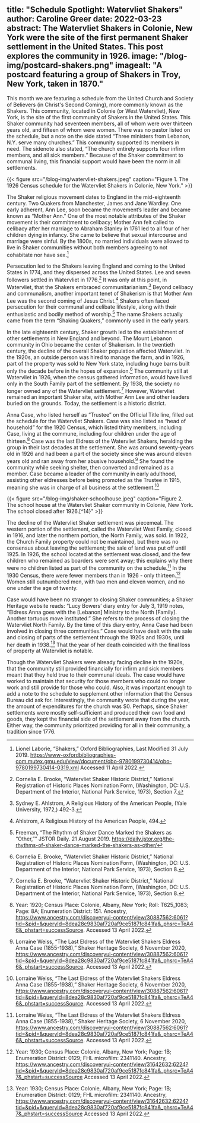 title: "Schedule Spotlight: Watervliet Shakers"
author: Caroline Greer
date: 2022-03-23
abstract:  The Watervliet Shakers in Colonie, New York were the site of the first permanent Shaker settlement in the United States. This post explores the community in 1926.
image: "/blog-img/postcard-shakers.png"
imagealt: "A postcard featuring a group of Shakers in Troy, New York, taken in 1870." 
---

This month we are featuring a schedule from the United Church and Society of Believers (in Christ's Second Coming), more commonly known as the Shakers. This community, located in Colonie (or West Watervliet), New York, is the site of the first community of Shakers in the United States. This Shaker community had seventeen members, all of whom were over thirteen years old, and fifteen of whom were women. There was no pastor listed on the schedule, but a note on the side stated “Three ministers from Lebanon, N.Y. serve many churches.” This community supported its members in need. The sidenote also stated, “The church entirely supports four infirm members, and all sick members.” Because of the Shaker commitment to communal living, this financial support would have been the norm in all settlements.

{{< figure src="/blog-img/watervliet-shakers.jpeg" caption="Figure 1. The 1926 Census schedule for the Watervliet Shakers in Colonie, New York." >}}

The Shaker religious movement dates to England in the mid-eighteenth century. Two Quakers from Manchester, James and Jane Wardley. One early adherent, Ann Lee, soon became the movement’s leader and became known as “Mother Ann.” One of the most notable attributes of the Shaker movement is their commitment to celibacy; Mother Ann felt called to celibacy after her marriage to Abraham Stanley in 1761 led to all four of her children dying in infancy. She came to believe that sexual intercourse and marriage were sinful. By the 1800s, no married individuals were allowed to live in Shaker communities without both members agreeing to not cohabitate nor have sex.[^1]

Persecution led to the Shakers leaving England and coming to the United States in 1774, and they dispersed across the United States. Lee and seven followers settled in Watervliet in 1776.[^2] It was only at this point, in Watervliet, that the Shakers embraced communitarianism.[^3] Beyond celibacy and communalism, another important tenet of Shakerism is that Mother Ann Lee was the second coming of Jesus Christ.[^4] Shakers often faced persecution for their communal and celibate lifestyle, along with their enthusiastic and bodily method of worship.[^5] The name Shakers actually came from the term “Shaking Quakers,” commonly used in the early years. 

In the late eighteenth century, Shaker growth led to the establishment of other settlements in New England and beyond. The Mount Lebanon community in Ohio became the center of Shakerism. In the twentieth century, the decline of the overall Shaker population affected Watervliet. In the 1920s, an outside person was hired to manage the farm, and in 1926, part of the property was sold to New York state, including huge barns built only the decade before in the hopes of expansion.[^6] The community still at Watervliet in 1926, when the census gathered information, would have lived only in the South Family part of the settlement. By 1938, the society no longer owned any of the Watervliet settlement.[^7] However, Watervliet remained an important Shaker site, with Mother Ann Lee and other leaders buried on the grounds. Today, the settlement is a historic district.

Anna Case, who listed herself as “Trustee” on the Official Title line, filled out the schedule for the Watervliet Shakers. Case was also listed as “head of household” for the 1920 Census, which listed thirty members, including Case, living at the commune, including four children under the age of thirteen.[^8] Case was the last Eldress of the Watervliet Shakers, heralding the group in their last decades at the settlement. She was around seventy-years old in 1926 and had been a part of the society since she was around eleven years old and ran away from her abusive household.[^9] She found the community while seeking shelter, then converted and remained as a member. Case became a leader of the community in early adulthood, assisting other eldresses before being promoted as the Trustee in 1915, meaning she was in charge of all business at the settlement.[^10]

{{< figure src="/blog-img/shaker-schoolhouse.jpeg" caption="Figure 2. The school house at the Watervliet Shaker community in Colonie, New York. The school closed after 1926.[^14}" >}}

The decline of the Watervliet Shaker settlement was piecemeal. The western portion of the settlement, called the Watervliet West Family, closed in 1916, and later the northern portion, the North Family, was sold. In 1922, the Church Family property could not be maintained, but there was no consensus about leaving the settlement; the sale of land was put off until 1925. In 1926, the school located at the settlement was closed, and the few children who remained as boarders were sent away; this explains why there were no children listed as part of the community on the schedule.[^11] In the 1930 Census, there were fewer members than in 1926 - only thirteen.[^12] Women still outnumbered men, with two men and eleven women, and no one under the age of twenty.

Case would have been no stranger to closing Shaker communities; a Shaker Heritage website reads: “Lucy Bowers’ diary entry for July 3, 1919 notes, “Eldress Anna goes with the [Lebanon] Ministry to the North [Family]. Another tortuous move instituted.” She refers to the process of closing the Watervliet North Family. By the time of this diary entry, Anna Case had been involved in closing three communities.” Case would have dealt with the sale and closing of parts of the settlement through the 1920s and 1930s, until her death in 1938.[^13] That the year of her death coincided with the final loss of property at Watervliet is notable.  

Though the Watervliet Shakers were already facing decline in the 1920s, that the community still provided financially for infirm and sick members meant that they held true to their communal ideals. The case would have worked to maintain that security for those members who could no longer work and still provide for those who could. Also, it was important enough to add a note to the schedule to supplement other information that the Census Bureau did ask for. Interestingly, the community wrote that during the year, the amount of expenditures for the church was $0. Perhaps, since Shaker settlements were mostly self-sufficient and produced their own food and goods, they kept the financial side of the settlement away from the church. Either way, the community prioritized providing for all in their community, a tradition since 1776. 

[^1]: Lionel Laborie, “Shakers,” Oxford Bibliographies, Last Modified 31 July 2019. https://www-oxfordbibliographies-com.mutex.gmu.edu/view/document/obo-9780199730414/obo-9780199730414-0319.xml Accessed 11 April 2022. 
[^2]: Cornelia E. Brooke, “Watervliet Shaker Historic District,” National Registration of Historic Places Nomination Form, (Washington, DC: U.S. Department of the Interior, National Park Service, 1973), Section 7.  
[^3]:Sydney E. Ahlstrom, A Religious History of the American People, (Yale University, 1972,) 492-3.
[^4]: Ahlstrom, A Religious History of the American People, 494. 
[^5]: Freeman, “The Rhythm of Shaker Dance Marked the Shakers as “Other,”” JSTOR Daily. 21 August 2019. https://daily.jstor.org/the-rhythms-of-shaker-dance-marked-the-shakers-as-other/ 
[^6]: Cornelia E. Brooke, “Watervliet Shaker Historic District,” National Registration of Historic Places Nomination Form, (Washington, DC: U.S. Department of the Interior, National Park Service, 1973), Section 8. 
[^7]: Cornelia E. Brooke, “Watervliet Shaker Historic District,” National Registration of Historic Places Nomination Form, (Washington, DC: U.S. Department of the Interior, National Park Service, 1973), Section 8. 
[^8]:  Year: 1920; Census Place: Colonie, Albany, New York; Roll: T625_1083; Page: 8A; Enumeration District: 151. Ancestry, https://www.ancestry.com/discoveryui-content/view/30887562:6061?tid=&pid=&queryId=8dea28c9830af720af9ce5187fc841fa&_phsrc=TeA46&_phstart=successSource. Accessed 13 April 2022. 
[^9]:  Lorraine Weiss, “The Last Eldress of the Watervliet Shakers Eldress Anna Case (1855-1938),” Shaker Heritage Society, 6 November 2020, https://www.ancestry.com/discoveryui-content/view/30887562:6061?tid=&pid=&queryId=8dea28c9830af720af9ce5187fc841fa&_phsrc=TeA46&_phstart=successSource. Accessed 13 April 2022.
[^10]:  Lorraine Weiss, “The Last Eldress of the Watervliet Shakers Eldress Anna Case (1855-1938),” Shaker Heritage Society, 6 November 2020, https://www.ancestry.com/discoveryui-content/view/30887562:6061?tid=&pid=&queryId=8dea28c9830af720af9ce5187fc841fa&_phsrc=TeA46&_phstart=successSource. Accessed 13 April 2022.
[^11]:  Lorraine Weiss, “The Last Eldress of the Watervliet Shakers Eldress Anna Case (1855-1938),” Shaker Heritage Society, 6 November 2020, https://www.ancestry.com/discoveryui-content/view/30887562:6061?tid=&pid=&queryId=8dea28c9830af720af9ce5187fc841fa&_phsrc=TeA46&_phstart=successSource. Accessed 13 April 2022.
[^12]:  Year: 1930; Census Place: Colonie, Albany, New York; Page: 1B; Enumeration District: 0129; FHL microfilm: 2341140. Ancestry, https://www.ancestry.com/discoveryui-content/view/31642632:6224?tid=&pid=&queryId=8dea28c9830af720af9ce5187fc841fa&_phsrc=TeA47&_phstart=successSource Accessed 13 April 2022. 
[^13]:  Year: 1930; Census Place: Colonie, Albany, New York; Page: 1B; Enumeration District: 0129; FHL microfilm: 2341140. Ancestry, https://www.ancestry.com/discoveryui-content/view/31642632:6224?tid=&pid=&queryId=8dea28c9830af720af9ce5187fc841fa&_phsrc=TeA47&_phstart=successSource Accessed 13 April 2022. 
[^14]: Historical American Buildings Survey, “Shaker Schoolhouse, Watervliet Shaker Road, Colonie Township, Watervliet, Albany County, NY,” after 1933, Photograph, Washington D.C., Library of Congress, Prints and Photographs Division, https://www.loc.gov/resource/hhh.ny0059.photos/?sp=1